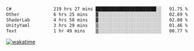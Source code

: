 <!--START_SECTION:waka-->

```txt
C#                219 hrs 27 mins ███████████████████████░░   91.75 %
Other             6 hrs 25 mins   ▓░░░░░░░░░░░░░░░░░░░░░░░░   02.69 %
ShaderLab         4 hrs 58 mins   ▓░░░░░░░░░░░░░░░░░░░░░░░░   02.08 %
UnityYaml         3 hrs 29 mins   ▒░░░░░░░░░░░░░░░░░░░░░░░░   01.46 %
Text              1 hr 49 mins    ▒░░░░░░░░░░░░░░░░░░░░░░░░   00.77 %
```

<!--END_SECTION:waka-->
[![wakatime](https://wakatime.com/badge/user/6c2f442e-41b4-42e3-bc06-d5d8203ad1da.svg)](https://wakatime.com/@6c2f442e-41b4-42e3-bc06-d5d8203ad1da)
